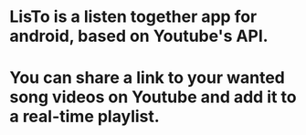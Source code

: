 # LisTo is a listen together app for android, based on Youtube's API.
# You can share a link to your wanted song videos on Youtube and add it to a real-time playlist.
